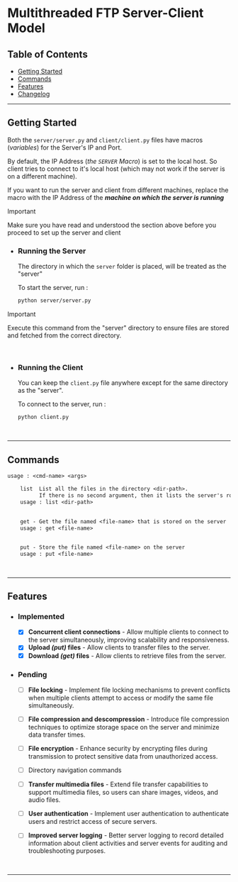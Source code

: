 # Multithreaded FTP Server-Client Model


## Table of Contents

- [Getting Started](#getting-started)
- [Commands](#commands)
- [Features](#features)
- [Changelog](CHANGELOG.md)


---

## Getting Started

Both the `server/server.py` and `client/client.py` files have macros (*variables*) for the Server's IP and Port.
 
By default, the IP Address (*the `SERVER` Macro*) is set to the local host.
So client tries to connect to it's local host (which may not work if the server is on a different machine).

If you want to run the server and client from different machines, replace the macro with the IP Address of the ***machine on which the server is running***

> [!IMPORTANT]
> Make sure you have read and understood the section above before you proceed to set up the server and client


- ### Running the Server
  The directory in which the `server` folder is placed, will be treated as the "server"

  To start the server, run : 
  ```bash
  python server/server.py
  ```
  
> [!IMPORTANT]
> Execute this command from the "server" directory to ensure files are stored and fetched from the correct directory.

<br>

- ### Running the Client
  You can keep the `client.py` file anywhere except for the same directory as the "server".

  To connect to the server, run : 
  ```bash
  python client.py
  ```
<br>

---

## Commands

```txt
usage : <cmd-name> <args>

    list  List all the files in the directory <dir-path>. 
          If there is no second argument, then it lists the server's root directory
    usage : list <dir-path>
    	
    	
    get - Get the file named <file-name> that is stored on the server
    usage : get <file-name>


    put - Store the file named <file-name> on the server
    usage : put <file-name>
```

<br>

---


## Features

- ### Implemented
  - [x] **Concurrent client connections** - Allow multiple clients to connect to the server simultaneously, improving scalability and responsiveness.
  - [x] **Upload _(put)_ files** - Allow clients to transfer files to the server.
  - [x] **Download _(get)_ files** - Allow clients to retrieve files from the server.

- ### Pending
  - [ ] **File locking** - Implement file locking mechanisms to prevent conflicts when multiple clients attempt to access or modify the same file simultaneously.
  - [ ] **File compression and descompression** - Introduce file compression techniques to optimize storage space on the server and minimize data transfer times.
  - [ ] **File encryption** - Enhance security by encrypting files during transmission to protect sensitive data from unauthorized access.
  - [ ] Directory navigation commands
  - [ ] **Transfer multimedia files** - Extend file transfer capabilities to support multimedia files, so users can share images, videos, and audio files.
  - [ ] **User authentication** - Implement user authentication to authenticate users and restrict access of secure servers.
  - [ ] **Improved server logging** - Better server logging to record detailed information about client activities and server events for auditing and troubleshooting purposes.


<br>

---

<br>
